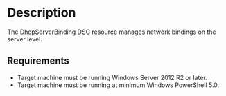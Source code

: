 # Description

The DhcpServerBinding DSC resource manages network bindings on the server
level.

## Requirements

- Target machine must be running Windows Server 2012 R2 or later.
- Target machine must be running at minimum Windows PowerShell 5.0.
